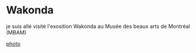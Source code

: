 # Wakonda

je suis allé visité l'exosition Wakonda au Musée des beaux arts de Montréal (MBAM) 

[photo](medias/musee_des_beau_art_MBAM.jfif)
